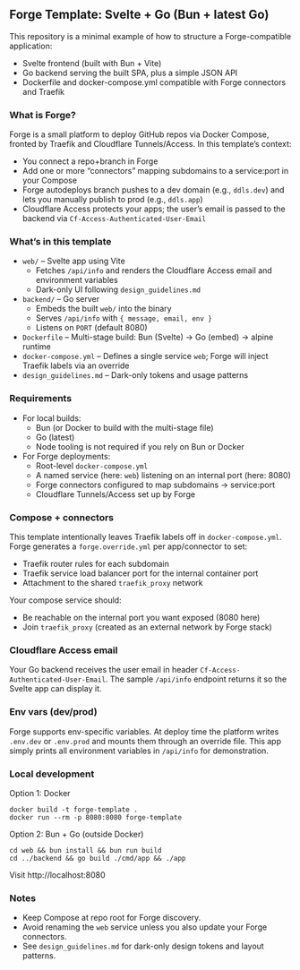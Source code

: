 ## Forge Template: Svelte + Go (Bun + latest Go)

This repository is a minimal example of how to structure a Forge-compatible application:

- Svelte frontend (built with Bun + Vite)
- Go backend serving the built SPA, plus a simple JSON API
- Dockerfile and docker-compose.yml compatible with Forge connectors and Traefik

### What is Forge?

Forge is a small platform to deploy GitHub repos via Docker Compose, fronted by Traefik and Cloudflare Tunnels/Access. In this template’s context:

- You connect a repo+branch in Forge
- Add one or more “connectors” mapping subdomains to a service:port in your Compose
- Forge autodeploys branch pushes to a dev domain (e.g., `ddls.dev`) and lets you manually publish to prod (e.g., `ddls.app`)
- Cloudflare Access protects your apps; the user’s email is passed to the backend via `Cf-Access-Authenticated-User-Email`

### What’s in this template

- `web/` – Svelte app using Vite
  - Fetches `/api/info` and renders the Cloudflare Access email and environment variables
  - Dark-only UI following `design_guidelines.md`
- `backend/` – Go server
  - Embeds the built `web/` into the binary
  - Serves `/api/info` with `{ message, email, env }`
  - Listens on `PORT` (default 8080)
- `Dockerfile` – Multi-stage build: Bun (Svelte) → Go (embed) → alpine runtime
- `docker-compose.yml` – Defines a single service `web`; Forge will inject Traefik labels via an override
- `design_guidelines.md` – Dark-only tokens and usage patterns

### Requirements

- For local builds:
  - Bun (or Docker to build with the multi-stage file)
  - Go (latest)
  - Node tooling is not required if you rely on Bun or Docker
- For Forge deployments:
  - Root-level `docker-compose.yml`
  - A named service (here: `web`) listening on an internal port (here: 8080)
  - Forge connectors configured to map subdomains → service:port
  - Cloudflare Tunnels/Access set up by Forge

### Compose + connectors

This template intentionally leaves Traefik labels off in `docker-compose.yml`. Forge generates a `forge.override.yml` per app/connector to set:

- Traefik router rules for each subdomain
- Traefik service load balancer port for the internal container port
- Attachment to the shared `traefik_proxy` network

Your compose service should:

- Be reachable on the internal port you want exposed (8080 here)
- Join `traefik_proxy` (created as an external network by Forge stack)

### Cloudflare Access email

Your Go backend receives the user email in header `Cf-Access-Authenticated-User-Email`. The sample `/api/info` endpoint returns it so the Svelte app can display it.

### Env vars (dev/prod)

Forge supports env-specific variables. At deploy time the platform writes `.env.dev` or `.env.prod` and mounts them through an override file. This app simply prints all environment variables in `/api/info` for demonstration.

### Local development

Option 1: Docker

```
docker build -t forge-template .
docker run --rm -p 8080:8080 forge-template
```

Option 2: Bun + Go (outside Docker)

```
cd web && bun install && bun run build
cd ../backend && go build ./cmd/app && ./app
```

Visit http://localhost:8080

### Notes

- Keep Compose at repo root for Forge discovery.
- Avoid renaming the `web` service unless you also update your Forge connectors.
- See `design_guidelines.md` for dark-only design tokens and layout patterns.


